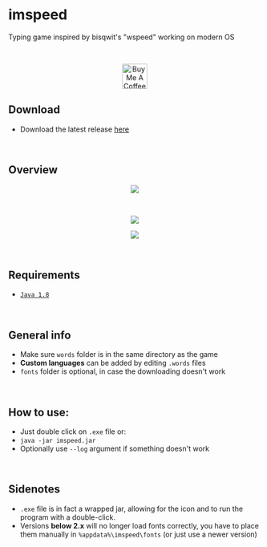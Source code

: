 # imspeed
Typing game inspired by bisqwit's "wspeed" working on modern OS

<br>  

<p align="center">
  <a href="http://bit.ly/github-kofi-button" target="_blank"><img src="https://cdn.buymeacoffee.com/buttons/v2/default-black.png" alt="Buy Me A Coffee" height="50px"></a>
</p>

## Download

- Download the latest release [here](https://bit.ly/imspeed-releases)  

<br>

## Overview

<p align="center">
  <img width="auto" height="auto" src="https://user-images.githubusercontent.com/25122875/85625633-0da71b80-b66c-11ea-928f-b1fe94220b2a.jpg">
</p>  
<br>
<p align="center">
  <img width="auto" height="auto" src="https://user-images.githubusercontent.com/25122875/90965818-dcac6100-e4cb-11ea-9d74-20e80a79b3a7.jpg">
</p>
<p align="center">
  <img width="auto" height="auto" src="https://user-images.githubusercontent.com/25122875/119225549-ad7f5a80-bb04-11eb-84a9-20d47ae1b3f1.png">
</p>

<br>

## Requirements

- [`Java 1.8`](https://www.java.com/download/)

<br>

## General info

- Make sure `words` folder is in the same directory as the game
- **Custom languages** can be added by editing `.words` files
- `fonts` folder is optional, in case the downloading doesn't work
   
<br>


## How to use:
  - Just double click on `.exe` file or:
  - `java -jar imspeed.jar`
  - Optionally use `--log` argument if something doesn't work
  
<br>

## Sidenotes
- `.exe` file is in fact a wrapped jar, allowing for the icon and to run the program with a double-click.
- Versions **below 2.x** will no longer load fonts correctly, you have to place them manually in `%appdata%\imspeed\fonts` (or just use a newer version)

<br>
